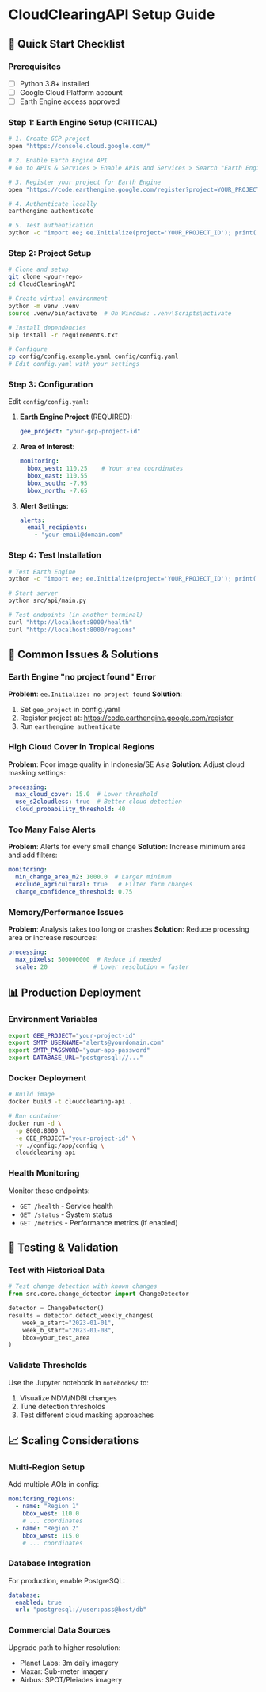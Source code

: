 # CloudClearingAPI Setup Guide

## 🚀 Quick Start Checklist

### Prerequisites
- [ ] Python 3.8+ installed
- [ ] Google Cloud Platform account
- [ ] Earth Engine access approved

### Step 1: Earth Engine Setup (CRITICAL)
```bash
# 1. Create GCP project
open "https://console.cloud.google.com/"

# 2. Enable Earth Engine API
# Go to APIs & Services > Enable APIs and Services > Search "Earth Engine"

# 3. Register your project for Earth Engine
open "https://code.earthengine.google.com/register?project=YOUR_PROJECT_ID"

# 4. Authenticate locally
earthengine authenticate

# 5. Test authentication
python -c "import ee; ee.Initialize(project='YOUR_PROJECT_ID'); print('✅ Success!')"
```

### Step 2: Project Setup
```bash
# Clone and setup
git clone <your-repo>
cd CloudClearingAPI

# Create virtual environment
python -m venv .venv
source .venv/bin/activate  # On Windows: .venv\Scripts\activate

# Install dependencies
pip install -r requirements.txt

# Configure
cp config/config.example.yaml config/config.yaml
# Edit config.yaml with your settings
```

### Step 3: Configuration
Edit `config/config.yaml`:

1. **Earth Engine Project** (REQUIRED):
   ```yaml
   gee_project: "your-gcp-project-id"
   ```

2. **Area of Interest**:
   ```yaml
   monitoring:
     bbox_west: 110.25    # Your area coordinates
     bbox_east: 110.55
     bbox_south: -7.95
     bbox_north: -7.65
   ```

3. **Alert Settings**:
   ```yaml
   alerts:
     email_recipients:
       - "your-email@domain.com"
   ```

### Step 4: Test Installation
```bash
# Test Earth Engine
python -c "import ee; ee.Initialize(project='YOUR_PROJECT_ID'); print('✅ Earth Engine OK')"

# Start server
python src/api/main.py

# Test endpoints (in another terminal)
curl "http://localhost:8000/health"
curl "http://localhost:8000/regions"
```

## 🔧 Common Issues & Solutions

### Earth Engine "no project found" Error
**Problem**: `ee.Initialize: no project found`
**Solution**: 
1. Set `gee_project` in config.yaml
2. Register project at: https://code.earthengine.google.com/register
3. Run `earthengine authenticate`

### High Cloud Cover in Tropical Regions
**Problem**: Poor image quality in Indonesia/SE Asia
**Solution**: Adjust cloud masking settings:
```yaml
processing:
  max_cloud_cover: 15.0  # Lower threshold
  use_s2cloudless: true  # Better cloud detection
  cloud_probability_threshold: 40
```

### Too Many False Alerts
**Problem**: Alerts for every small change
**Solution**: Increase minimum area and add filters:
```yaml
monitoring:
  min_change_area_m2: 1000.0  # Larger minimum
  exclude_agricultural: true   # Filter farm changes
  change_confidence_threshold: 0.75
```

### Memory/Performance Issues
**Problem**: Analysis takes too long or crashes
**Solution**: Reduce processing area or increase resources:
```yaml
processing:
  max_pixels: 500000000  # Reduce if needed
  scale: 20             # Lower resolution = faster
```

## 📊 Production Deployment

### Environment Variables
```bash
export GEE_PROJECT="your-project-id"
export SMTP_USERNAME="alerts@yourdomain.com"
export SMTP_PASSWORD="your-app-password"
export DATABASE_URL="postgresql://..."
```

### Docker Deployment
```bash
# Build image
docker build -t cloudclearing-api .

# Run container
docker run -d \
  -p 8000:8000 \
  -e GEE_PROJECT="your-project-id" \
  -v ./config:/app/config \
  cloudclearing-api
```

### Health Monitoring
Monitor these endpoints:
- `GET /health` - Service health
- `GET /status` - System status
- `GET /metrics` - Performance metrics (if enabled)

## 🧪 Testing & Validation

### Test with Historical Data
```python
# Test change detection with known changes
from src.core.change_detector import ChangeDetector

detector = ChangeDetector()
results = detector.detect_weekly_changes(
    week_a_start="2023-01-01",
    week_b_start="2023-01-08",
    bbox=your_test_area
)
```

### Validate Thresholds
Use the Jupyter notebook in `notebooks/` to:
1. Visualize NDVI/NDBI changes
2. Tune detection thresholds
3. Test different cloud masking approaches

## 📈 Scaling Considerations

### Multi-Region Setup
Add multiple AOIs in config:
```yaml
monitoring_regions:
  - name: "Region 1"
    bbox_west: 110.0
    # ... coordinates
  - name: "Region 2"
    bbox_west: 115.0
    # ... coordinates
```

### Database Integration
For production, enable PostgreSQL:
```yaml
database:
  enabled: true
  url: "postgresql://user:pass@host/db"
```

### Commercial Data Sources
Upgrade path to higher resolution:
- Planet Labs: 3m daily imagery
- Maxar: Sub-meter imagery
- Airbus: SPOT/Pleiades imagery